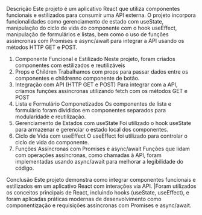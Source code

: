 Descrição
Este projeto é um aplicativo React que utiliza componentes funcionais e estilizados para consumir uma API externa. O projeto incorpora funcionalidades como gerenciamento de estado com useState, manipulação do ciclo de vida do componente com o hook useEffect, manipulação de formulários e listas, bem como o uso de funções assíncronas com Promises e async/await para integrar a API usando os métodos HTTP GET e POST.

1. Componente Funcional e Estilizado
Neste projeto, foram criados componentes com estilizados e reutilizáveis
2. Props e Children
Trabalhamos com props para passar dados entre os componentes e childrenno componente de botão. 
3. Integração com API (HTTP GET e POST)
Para integrar com a API, criamos funções assíncronas utilizando fetch com os métodos GET e POST
4. Lista e Formulário Componetizados
Os componentes de lista e formulário foram divididos em componentes separados para modularidade e reutilização.
5. Gerenciamento de Estados com useState
Foi utilizado o hook useState para armazenar e gerenciar o estado local dos componentes.
6. Ciclo de Vida com useEffect
O useEffect foi utilizado para controlar o ciclo de vida do componente.
7. Funções Assíncronas com Promises e async/await
Funções que lidam com operações assíncronas, como chamadas à API, foram implementadas usando async/await para melhorar a legibilidade do código.

Conclusão
Este projeto demonstra como integrar componentes funcionais e estilizados em um aplicativo React com interações via API. |Foram utilizados os conceitos principais de React, incluindo hooks (useState, useEffect), e foram aplicadas práticas modernas de desenvolvimento como componentização e requisições assíncronas com Promises e async/await.
